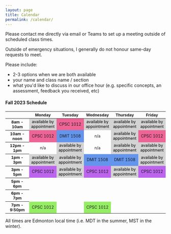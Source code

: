 ```yaml
---
layout: page
title: Calendar
permalink: /calendar/
---
```


Please contact me directly via email or Teams to set up a meeting outside of scheduled class times.

Outside of emergency situations, I generally do not honour same-day requests to meet.

Please include:
* 2-3 options when we are both available
* your name and class name / section
* what you'd like to discuss in our office hour (e.g. specific concepts, an assessment, feedback you received, etc)

#### Fall 2023 Schedule ####

<html>
  <style>
    table {font-size: 12.4px; text-align:center;}
    .row-header {width : 80px;}
    .col-header {text-align:center;}
    .appointment {color: black; background-color:#d3d3d3;}
    .dmit1508 { background-color:#6495ed;}
    .a04 {background-color:#ed6495;}
    .a05 {background-color:#bc64ed;}
    .oe02 { background-color:#95ed64;}
  </style>
 <table>
  <thead>
    <tr>
      <th class = "row-header"></th>
      <th class = "col-header">Monday</th>
      <th class = "col-header">Tuesday</th>
      <th class = "col-header">Wednesday</th>
      <th class = "col-header">Thursday</th>
      <th class = "col-header">Friday</th>
    </tr>
  </thead>
  <tbody>
      <tr>
      <th>8am - 10am</th>
      <td class="appointment">available by appointment</td>
      <td class="a04">CPSC 1012</td>
      <td class="appointment">available by appointment</td>
      <td class="appointment">available by appointment</td>
      <td class="appointment">available by appointment</td>
    </tr>
    <tr>
      <th>10am - noon</th>
      <td class="a04">CPSC 1012</td>
      <td class="dmit1508">DMIT 1508</td>
      <td>n/a</td>
      <td class="appointment">available by appointment</td>
      <td class="a04">CPSC 1012</td>
    </tr>
    <tr>
      <th>12pm - 1pm</th>
      <td>n/a</td>
      <td class="appointment">available by appointment</td>
      <td>n/a</td>
      <td class="appointment">available by appointment</td>
      <td class="appointment">available by appointment</td>
    </tr>
    <tr>
      <th>1pm - 3pm</th>
      <td class="appointment">available by appointment</td>
      <td class="appointment">available by appointment</td>
      <td class="dmit1508">DMIT 1508</td>
      <td class="dmit1508">DMIT 1508</td>
      <td class="appointment">available by appointment</td>
    </tr>
      <tr>
      <th>3pm - 5pm</th>
      <td class="a05">CPSC 1012</td>
      <td class="appointment">available by appointment</td>
      <td class="a05">CPSC 1012</td>
      <td class="appointment">available by appointment</td>
      <td class="a05">CPSC 1012</td>
    </tr>
  <tr>
      <th>5pm - 6pm</th>
      <td></td>
      <td></td>
      <td></td>
      <td></td>
      <td></td>
    </tr>
          <tr>
      <th>6pm - 7pm</th>
      <td></td>
      <td></td>
      <td></td>
      <td></td>
      <td></td>
    </tr>
    <tr>
      <th>7pm - 9:50pm</th>
      <td class="oe02">CPSC 1012</td>
      <td></td>
      <td class="oe02">CPSC 1012</td>
      <td></td>
      <td></td>
    </tr>


  </tbody>
</table>
</html>

All times are Edmonton local time (i.e. MDT in the summer, MST in the winter).
